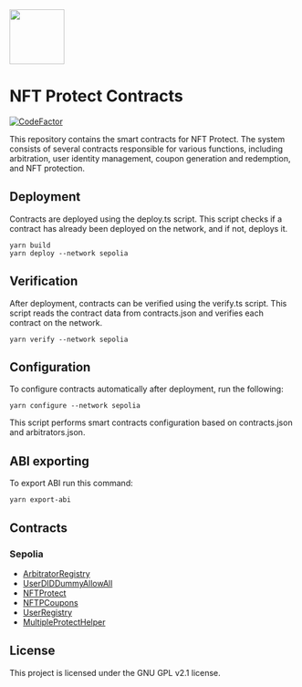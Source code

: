 <img src="https://github.com/NFT-Protect/.github/raw/main/profile/git-avatar.png" width="96">

# NFT Protect Contracts

[![CodeFactor](https://www.codefactor.io/repository/github/nftprotect/nftprotect-contracts/badge)](https://www.codefactor.io/repository/github/nftprotect/nftprotect-contracts)

This repository contains the smart contracts for NFT Protect. The system consists of several contracts responsible for various functions, including arbitration, user identity management, coupon generation and redemption, and NFT protection.

## Deployment

Contracts are deployed using the deploy.ts script. This script checks if a contract has already been deployed on the network, and if not, deploys it.
```shell
yarn build
yarn deploy --network sepolia
```

## Verification

After deployment, contracts can be verified using the verify.ts script. This script reads the contract data from contracts.json and verifies each contract on the network.
```shell
yarn verify --network sepolia
```

## Configuration

To configure contracts automatically after deployment, run the following:
```shell
yarn configure --network sepolia
```
This script performs smart contracts configuration based on contracts.json and arbitrators.json.

## ABI exporting
To export ABI run this command:
```shell
yarn export-abi
```

## Contracts
### Sepolia
- [ArbitratorRegistry](https://sepolia.etherscan.io/address/0xa8d82ab740b0ba1a1b5784b86ecdc41d53e4ff15)
- [UserDIDDummyAllowAll](https://sepolia.etherscan.io/address/0xeb18ef1022810079afbe8f8b6548b3bfd5a7cc2b)
- [NFTProtect](https://sepolia.etherscan.io/address/0xe7807e973f42aea32da71c15a6441760f675d9cc)
- [NFTPCoupons](https://sepolia.etherscan.io/address/0x8f1cb013426f591220c51c516ac185a21405afa8)
- [UserRegistry](https://sepolia.etherscan.io/address/0x727718859965b1c88c79491721d9b861654f6a73)
- [MultipleProtectHelper](https://sepolia.etherscan.io/address/0xf650a5911c5e527bb8bb2a31d5a23cf9865b17d4)

## License

This project is licensed under the GNU GPL v2.1 license.
